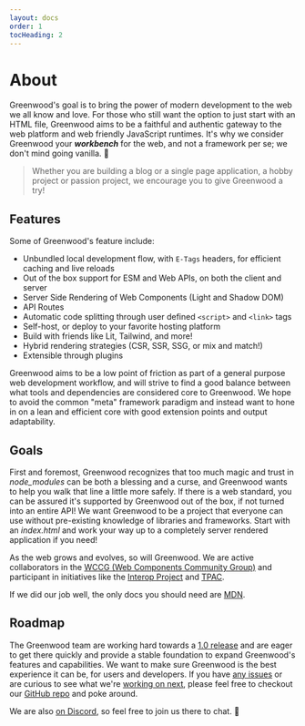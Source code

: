 ```yaml
---
layout: docs
order: 1
tocHeading: 2
---
```


# About

Greenwood's goal is to bring the power of modern development to the web we all know and love. For those who still want the option to just start with an HTML file, Greenwood aims to be a faithful and authentic gateway to the web platform and web friendly JavaScript runtimes. It's why we consider Greenwood your _**workbench**_ for the web, and not a framework per se; we don't mind going vanilla. 🍦

> Whether you are building a blog or a single page application, a hobby project or passion project, we encourage you to give Greenwood a try!

## Features

Some of Greenwood's feature include:

- Unbundled local development flow, with `E-Tags` headers, for efficient caching and live reloads
- Out of the box support for ESM and Web APIs, on both the client and server
- Server Side Rendering of Web Components (Light and Shadow DOM)
- API Routes
- Automatic code splitting through user defined `<script>` and `<link>` tags
- Self-host, or deploy to your favorite hosting platform
- Build with friends like Lit, Tailwind, and more!
- Hybrid rendering strategies (CSR, SSR, SSG, or mix and match!)
- Extensible through plugins

Greenwood aims to be a low point of friction as part of a general purpose web development workflow, and will strive to find a good balance between what tools and dependencies are considered core to Greenwood. We hope to avoid the common "meta" framework paradigm and instead want to hone in on a lean and efficient core with good extension points and output adaptability.

## Goals

First and foremost, Greenwood recognizes that too much magic and trust in _node_modules_ can be both a blessing and a curse, and Greenwood wants to help you walk that line a little more safely. If there is a web standard, you can be assured it's supported by Greenwood out of the box, if not turned into an entire API! We want Greenwood to be a project that everyone can use without pre-existing knowledge of libraries and frameworks. Start with an _index.html_ and work your way up to a completely server rendered application if you need!

As the web grows and evolves, so will Greenwood. We are active collaborators in the [WCCG (Web Components Community Group)](https://github.com/w3c/webcomponents-cg) and participant in initiatives like the [Interop Project](https://github.com/web-platform-tests/interop) and [TPAC](https://www.w3.org/news-events/w3c-tpac/).

If we did our job well, the only docs you should need are [MDN](https://developer.mozilla.org/).

## Roadmap

The Greenwood team are working hard towards a [1.0 release](https://github.com/ProjectEvergreen/greenwood/milestone/3) and are eager to get there quickly and provide a stable foundation to expand Greenwood's features and capabilities. We want to make sure Greenwood is the best experience it can be, for users and developers. If you have [any issues](https://github.com/ProjectEvergreen/greenwood/issues) or are curious to see what we're [working on next](https://github.com/ProjectEvergreen/greenwood/projects), please feel free to checkout our [GitHub repo](https://github.com/ProjectEvergreen/greenwood) and poke around.

We are also [on Discord](https://discord.gg/bsy9jvWh), so feel free to join us there to chat. 👋
